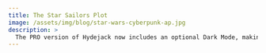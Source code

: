 ```yaml
---
title: The Star Sailors Plot
image: /assets/img/blog/star-wars-cyberpunk-ap.jpg
description: >
  The PRO version of Hydejack now includes an optional Dark Mode, making it the first Jekyll theme to include this feature.
---
```



